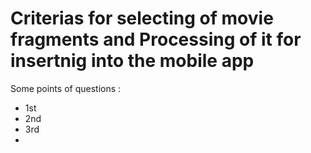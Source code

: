 # Criterias for selecting of movie fragments  and  Processing of it for insertnig into the mobile app #

Some points of questions :
- 1st
- 2nd
- 3rd
- 
